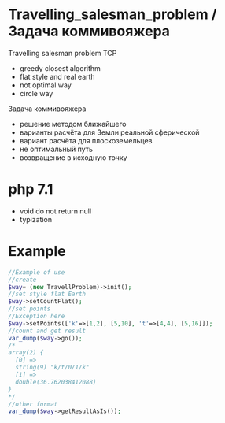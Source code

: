 # Travelling_salesman_problem / Задача коммивояжера
Travelling salesman problem TCP 
- greedy closest algorithm
- flat style and real earth
- not optimal way
- circle way

Задача коммивояжера
- решение методом ближайшего
- варианты расчёта для Земли реальной сферической
- вариант расчёта для плоскоземельцев
- не оптимальный путь
- возвращение в исходную точку 

# php 7.1 
- void do not return null
- typization

# Example
```php
//Example of use 
//create
$way= (new TravellProblem)->init();
//set style flat Earth
$way->setCountFlat();
//set points
//Exception here 
$way->setPoints(['k'=>[1,2], [5,10], 't'=>[4,4], [5,16]]);
//count and get result
var_dump($way->go());
/*
array(2) {
  [0] =>
  string(9) "k/t/0/1/k"
  [1] =>
  double(36.762038412088)
}
*/
//other format
var_dump($way->getResultAsIs());
```
